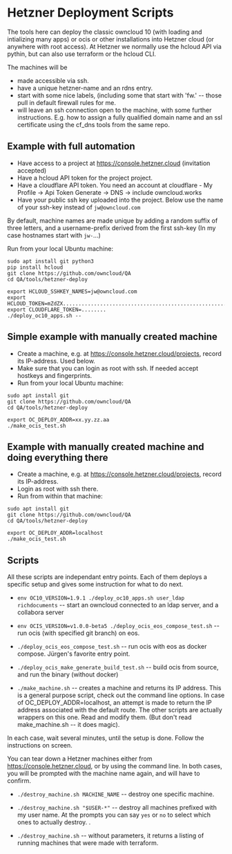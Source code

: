 # Hetzner Deployment Scripts

The tools here can deploy the classic owncloud 10 (with loading and intializing many apps) or ocis or other installations into Hetzner cloud
(or anywhere with root access).
At Hetzner we normally use the hcloud API via pythin, but can also use terraform or the hcloud CLI.

The machines will be
- made accessible via ssh.
- have a unique hetzner-name and an rdns entry.
- start with some nice labels, (including some that start with 'fw.' -- those pull in default firewall rules for me.
- will leave an ssh connection open to the machine, with some further instructions. E.g. how to assign a fully qualified domain name
  and an ssl certificate using the cf_dns tools from the same repo.

## Example with full automation

* Have access to a project at https://console.hetzner.cloud (invitation accepted)
* Have a hcloud API token for the project project.
* Have a cloudflare API token. You need an account at cloudflare - My Profile -> Api Token Generate -> DNS -> include owncloud.works
* Have your public ssh key uploaded into the project. Below use the name of your ssh-key instead of `jw@owncloud.com`

By default, machine names are made unique by adding a random suffix of three letters, and a username-prefix derived from the first ssh-key (In my case hostnames start with `jw-`...)

Run from your local Ubuntu machine:

```
sudo apt install git python3
pip install hcloud
git clone https://github.com/owncloud/QA
cd QA/tools/hetzner-deploy

export HCLOUD_SSHKEY_NAMES=jw@owncloud.com
export HCLOUD_TOKEN=mZdZX......................................................L8bml
export CLOUDFLARE_TOKEN=........
./deploy_oc10_apps.sh --
```

## Simple example with manually created machine

* Create a machine, e.g. at https://console.hetzner.cloud/projects, record its IP-address. Used below.
* Make sure that you can login as root with ssh. If needed accept hostkeys and fingerprints.
* Run from your local Ubuntu machine:

```
sudo apt install git
git clone https://github.com/owncloud/QA
cd QA/tools/hetzner-deploy

export OC_DEPLOY_ADDR=xx.yy.zz.aa
./make_ocis_test.sh
```


## Example with manually created machine and doing everything there

* Create a machine, e.g. at https://console.hetzner.cloud/projects, record its IP-address.
* Login as root with ssh there.
* Run from within that machine:

```
sudo apt install git
git clone https://github.com/owncloud/QA
cd QA/tools/hetzner-deploy

export OC_DEPLOY_ADDR=localhost
./make_ocis_test.sh
```

## Scripts

All these scripts are independant entry points. Each of them deploys a specific setup
and gives some instruction for what to do next.

 * `env OC10_VERSION=1.9.1 ./deploy_oc10_apps.sh user_ldap richdocuments` -- start an owncloud connected to an ldap server, and a collabora server

 * `env OCIS_VERSION=v1.0.0-beta5 ./deploy_ocis_eos_compose_test.sh` -- run ocis (with specified git branch) on eos.

 * `./deploy_ocis_eos_compose_test.sh` -- run ocis with eos as docker compose. Jürgen's favorite entry point.

 * `./deploy_ocis_make_generate_build_test.sh` -- build ocis from source, and run the binary (without docker)

 * `./make_machine.sh` -- creates a machine and returns its IP address.
   This is a general purpose script, check out the command line options.
   In case of OC_DEPLOY_ADDR=localhost, an attempt is made to return the IP address associated with the default route.
   The other scripts are actually wrappers on this one. Read and modify them. (But don't read make_machine.sh -- it does magic).

In each case, wait several minutes, until the setup is done.
Follow the instructions on screen.

You can tear down a Hetzner machines either from https://console.hetzner.cloud, or by using the command line.
In both cases, you will be prompted with the machine name again, and will have to confirm.

  * `./destroy_machine.sh MACHINE_NAME` -- destroy one specific machine.

  * `./destroy_machine.sh "$USER-*"` -- destroy all machines prefixed with my user name. At the prompts you can say `yes` or `no` to select which ones to actually destroy.
  .
  * `./destroy_machine.sh` -- without parameters, it returns a listing of running machines that were made with terraform.

